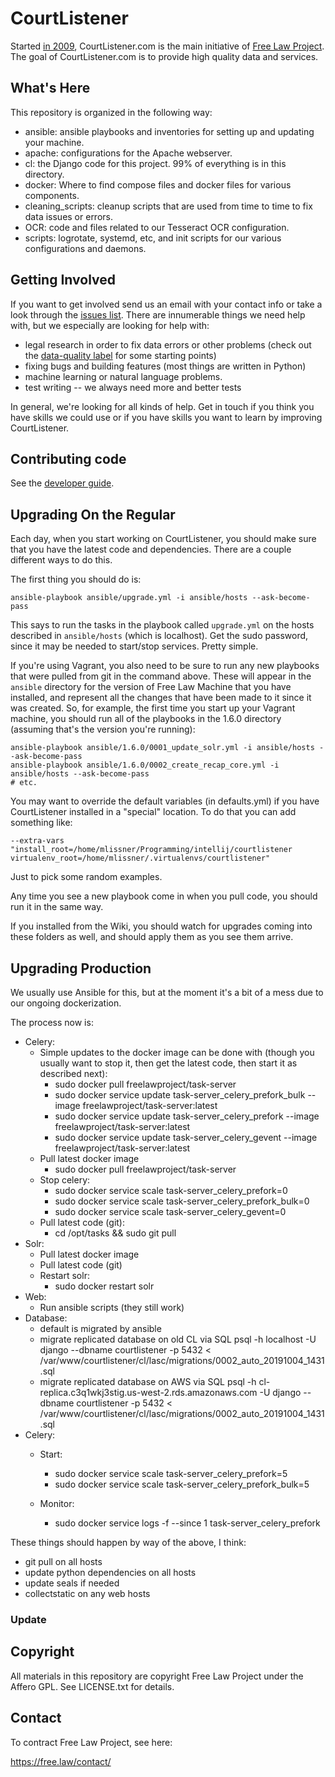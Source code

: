 # CourtListener

Started [in 2009][yours-truly], CourtListener.com is the main initiative of [Free Law Project][flp]. The goal of CourtListener.com is to provide high quality data and services.

## What's Here

This repository is organized in the following way:

 - ansible: ansible playbooks and inventories for setting up and updating your machine.
 - apache: configurations for the Apache webserver.
 - cl: the Django code for this project. 99% of everything is in this directory.
 - docker: Where to find compose files and docker files for various components.
 - cleaning_scripts: cleanup scripts that are used from time to time to fix data issues or errors.
 - OCR: code and files related to our Tesseract OCR configuration.
 - scripts: logrotate, systemd, etc, and init scripts for our various configurations and daemons.


## Getting Involved

If you want to get involved send us an email with your contact info or take a look through the [issues list][issues]. There are innumerable things we need help with, but we especially are looking for help with:

 - legal research in order to fix data errors or other problems (check out the [data-quality label][dq] for some starting points)
 - fixing bugs and building features (most things are written in Python)
 - machine learning or natural language problems. 
 - test writing -- we always need more and better tests

In general, we're looking for all kinds of help. Get in touch if you think you have skills we could use or if you have skills you want to learn by improving CourtListener.


## Contributing code

See the [developer guide][developing].


## Upgrading On the Regular

Each day, when you start working on CourtListener, you should make sure that you have the latest code and dependencies. There are a couple different ways to do this. 
 
The first thing you should do is:

    ansible-playbook ansible/upgrade.yml -i ansible/hosts --ask-become-pass
    
This says to run the tasks in the playbook called `upgrade.yml` on the hosts described in `ansible/hosts` (which is localhost). Get the sudo password, since it may be needed to start/stop services. Pretty simple. 

If you're using Vagrant, you also need to be sure to run any new playbooks that were pulled from git in the command above. These will appear in the `ansible` directory for the version of Free Law Machine that you have installed, and represent all the changes that have been made to it since it was created. So, for example, the first time you start up your Vagrant machine, you should run all of the playbooks in the 1.6.0 directory (assuming that's the version you're running):

    ansible-playbook ansible/1.6.0/0001_update_solr.yml -i ansible/hosts --ask-become-pass
    ansible-playbook ansible/1.6.0/0002_create_recap_core.yml -i ansible/hosts --ask-become-pass
    # etc.

You may want to override the default variables (in defaults.yml) if you have CourtListener installed in a "special" location. To do that you can add something like:

    --extra-vars "install_root=/home/mlissner/Programming/intellij/courtlistener virtualenv_root=/home/mlissner/.virtualenvs/courtlistener"

Just to pick some random examples. 

Any time you see a new playbook come in when you pull code, you should run it in the same way.

If you installed from the Wiki, you should watch for upgrades coming into these folders as well, and should apply them as you see them arrive.


## Upgrading Production

We usually use Ansible for this, but at the moment it's a bit of a mess due to our ongoing dockerization.

The process now is:

 - Celery:
    - Simple updates to the docker image can be done with (though you usually want to stop it, then get the latest code, then start it as described next):
        - sudo docker pull freelawproject/task-server
        - sudo docker service update task-server_celery_prefork_bulk --image freelawproject/task-server:latest
        - sudo docker service update task-server_celery_prefork --image freelawproject/task-server:latest
        - sudo docker service update task-server_celery_gevent --image freelawproject/task-server:latest
    - Pull latest docker image
        - sudo docker pull freelawproject/task-server
    - Stop celery:
        - sudo docker service scale task-server_celery_prefork=0
        - sudo docker service scale task-server_celery_prefork_bulk=0
        - sudo docker service scale task-server_celery_gevent=0
    - Pull latest code (git):
        - cd /opt/tasks && sudo git pull
 - Solr:
    - Pull latest docker image
    - Pull latest code (git)
    - Restart solr:
        - sudo docker restart solr
 - Web:
    - Run ansible scripts (they still work)
 - Database:
    - default is migrated by ansible
    - migrate replicated database on old CL via SQL 
    psql -h localhost -U django --dbname courtlistener -p 5432 <  /var/www/courtlistener/cl/lasc/migrations/0002_auto_20191004_1431.sql 
    - migrate replicated database on AWS via SQL
    psql -h cl-replica.c3q1wkj3stig.us-west-2.rds.amazonaws.com -U django --dbname courtlistener -p 5432 <  /var/www/courtlistener/cl/lasc/migrations/0002_auto_20191004_1431.sql
 - Celery:
    - Start:
        - sudo docker service scale task-server_celery_prefork=5
        - sudo docker service scale task-server_celery_prefork_bulk=5

    - Monitor: 
        - sudo docker service logs -f --since 1 task-server_celery_prefork
    

These things should happen by way of the above, I think:
 - git pull on all hosts
 - update python dependencies on all hosts
 - update seals if needed
 - collectstatic on any web hosts

### Update


## Copyright

All materials in this repository are copyright Free Law Project under the Affero GPL. See LICENSE.txt for details.


## Contact

To contract Free Law Project, see here:

https://free.law/contact/



[issues]: https://github.com/freelawproject/courtlistener/issues
[hw]: https://github.com/freelawproject/courtlistener/labels/help%20wanted
[dq]: https://github.com/freelawproject/courtlistener/labels/data-quality
[flp]: https://free.law/
[developing]: https://github.com/freelawproject/courtlistener/blob/master/DEVELOPING.md
[yours-truly]: https://github.com/freelawproject/courtlistener/commit/90db0eb433990a7fd5e8cbe5b0fffef5fbf8e4f6

